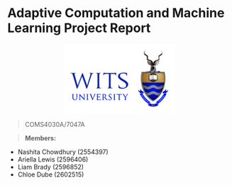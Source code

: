 # Adaptive Computation and Machine Learning Project Report

<div style="text-align:center">
  <img src="media/witslogo_h.png" alt="Wits Logo" width="50%">
</div>

> COMS4030A/7047A

> **Members:**<br>
- Nashita Chowdhury (2554397)
- Ariella Lewis (2596406)
-  Liam Brady (2596852)
-  Chloe Dube (2602515)
